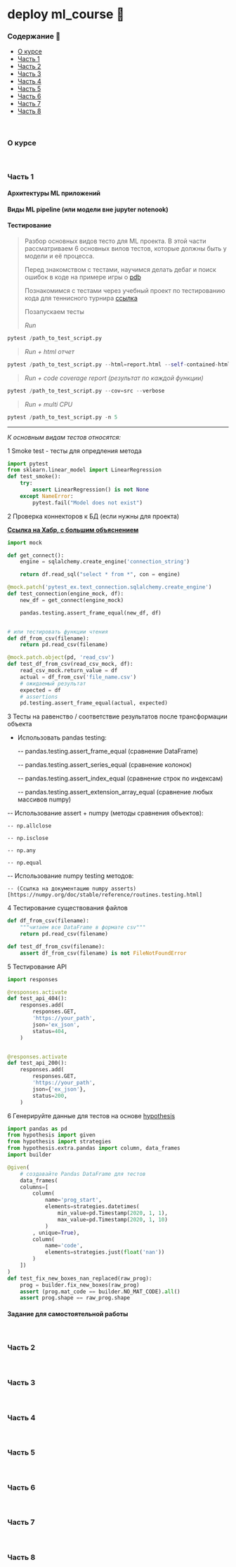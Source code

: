 # deploy ml_course :rocket:


### Содержание :memo:
* [О курсе](#about)
* [Часть 1](#p1)
* [Часть 2](#p2)
* [Часть 3](#p3)
* [Часть 4](#p4)
* [Часть 5](#p5)
* [Часть 6](#p6)
* [Часть 7](#p7)
* [Часть 8](#p8)

<br>

### О курсе

>

<a name="about"></a>

<br>

### Часть 1

>

<a name="p1"></a>

#### Архитектуры ML приложений

#### Виды ML pipeline (или модели вне jupyter notenook)

#### Тестирование

> Разбор основных видов тесто для ML проекта. В этой части рассматриваем 6 основных
вилов тестов, которые должны быть у модели и её процесса.
>
> Перед знакомством с тестами, научимся делать дебаг и поиск ошибок в коде на примере игры о [pdb](https://github.com/NameArtem/deployml_course/tree/main/p1/src/pdb_game)
>
> Познакомимся с тестами через учебный проект по тестированию кода для теннисного турнира [ссылка](https://github.com/NameArtem/deployml_course/tree/main/p1/src/pytest_game)
>
> Позапускаем тесты
>
> _Run_
```python
pytest /path_to_test_script.py
```
>
> _Run + html отчет_
```python
pytest /path_to_test_script.py --html=report.html --self-contained-html
```
>
> _Run + code coverage report (результат по каждой функции)_
```python
pytest /path_to_test_script.py --cov=src --verbose
```
>
> _Run + multi CPU_
```python
pytest /path_to_test_script.py -n 5
```

-------------------
*К основным видам тестов относятся:*

1
Smoke test - тесты для опредления метода
```python
import pytest
from sklearn.linear_model import LinearRegression
def test_smoke():
    try:
        assert LinearRegression() is not None
    except NameError:
        pytest.fail("Model does not exist")
```

2
Проверка коннекторов к БД (если нужны для проекта)

**[Ссылка на Хабр, с большим объяснением](https://habr.com/ru/post/141209/)**

```python
import mock

def get_connect():
    engine = sqlalchemy.create_engine('connection_string')

    return df.read_sql("select * from *", con = engine)

@mock.patch('pytest_ex.text_connection.sqlalchemy.create_engine')
def test_connection(engine_mock, df):
    new_df = get_connect(engine_mock)

    pandas.testing.assert_frame_equal(new_df, df)


# или тестировать функции чтения
def df_from_csv(filename):
    return pd.read_csv(filename)

@mock.patch.object(pd, 'read_csv')
def test_df_from_csv(read_csv_mock, df):
    read_csv_mock.return_value = df
    actual = df_from_csv('file_name.csv')
    # ожидаемый результат
    expected = df
    # assertions
    pd.testing.assert_frame_equal(actual, expected)
```

3
Тесты на равенство / соответствие результатов после трансформации объекта

- Использовать pandas testing:

    -- pandas.testing.assert_frame_equal (сравнение DataFrame)

    -- pandas.testing.assert_series_equal  (сравнение колонок)

    -- pandas.testing.assert_index_equal  (сравнение строк по индексам)

    -- pandas.testing.assert_extension_array_equal  (сравнение любых массивов numpy)

-- Использование assert + numpy (методы сравнения объектов):

    -- np.allclose

    -- np.isclose

    -- np.any

    -- np.equal

-- Использование numpy testing методов:

    -- (Ссылка на документацию numpy asserts)[https://numpy.org/doc/stable/reference/routines.testing.html]

4
Тестирование существования файлов
```python
def df_from_csv(filename):
    """читаем все DataFrame в формате csv"""
    return pd.read_csv(filename)

def test_df_from_csv(filename):
    assert df_from_csv(filename) is not FileNotFoundError
```

5
Тестирование API
```python
import responses

@responses.activate
def test_api_404():
    responses.add(
        responses.GET,
        'https://your_path',
        json='ex_json',
        status=404,
    )


@responses.activate
def test_api_200():
    responses.add(
        responses.GET,
        'https://your_path',
        json={'ex_json'},
        status=200,
    )
```

6
Генерируйте данные для тестов на основе [hypothesis](https://hypothesis.readthedocs.io)

```python
import pandas as pd
from hypothesis import given
from hypothesis import strategies
from hypothesis.extra.pandas import column, data_frames
import builder

@given(
    # создавайте Pandas DataFrame для тестов
    data_frames(
    columns=[
        column(
            name='prog_start',
            elements=strategies.datetimes(
                min_value=pd.Timestamp(2020, 1, 1),
                max_value=pd.Timestamp(2020, 1, 10)
            )
        , unique=True),
        column(
            name='code',
            elements=strategies.just(float('nan'))
        )
    ])
)
def test_fix_new_boxes_nan_replaced(raw_prog):
    prog = builder.fix_new_boxes(raw_prog)
    assert (prog.mat_code == builder.NO_MAT_CODE).all()
    assert prog.shape == raw_prog.shape
```

#### Задание для самостоятельной работы


<br>

### Часть 2

>

<a name="p2"></a>

####

<br>

### Часть 3

>

<a name="p3"></a>

####

<br>

### Часть 4

>

<a name="p4"></a>

####

<br>

### Часть 5

>

<a name="p5"></a>

####

<br>

### Часть 6

>

<a name="p6"></a>

####

<br>

### Часть 7

>

<a name="p7"></a>

####

<br>


### Часть 8

>

<a name="p8"></a>

####

<br>
